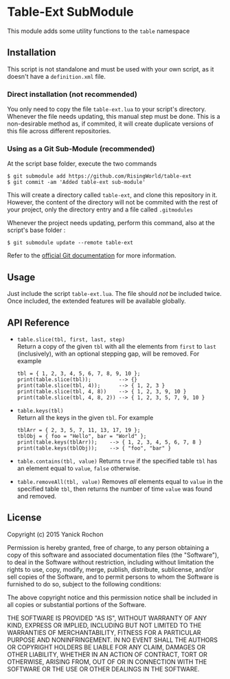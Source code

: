 # Table-Ext SubModule

This module adds some utility functions to the `table` namespace


## Installation

This script is not standalone and must be used with your own script, as it doesn't have a `definition.xml` file.


### Direct installation (not recommended)

You only need to copy the file `table-ext.lua` to your script's directory. Whenever the file needs updating, this manual step must be done. This is a non-desirable method as, if commited, it will create duplicate versions of this file across different repositories.


### Using as a Git Sub-Module (recommended)

At the script base folder, execute the two commands

```
$ git submodule add https://github.com/RisingWorld/table-ext
$ git commit -am 'Added table-ext sub-module'
```

This will create a directory called `table-ext`, and clone this repository in it. However, the content of the directory will not be commited with the rest of your project, only the directory entry and a file called `.gitmodules` 

Whenever the project needs updating, perform this command, also at the script's base folder :

```
$ git submodule update --remote table-ext
```

Refer to the [official Git documentation](http://www.git-scm.com/book/en/v2/Git-Tools-Submodules) for more information.


## Usage

Just include the script `table-ext.lua`. The file should *not* be included twice. Once included, the extended features will be available globally.


## API Reference

* `table.slice(tbl, first, last, step)`  
  Return a copy of the given `tbl` with all the elements from `first` to `last` (inclusively), with an optional stepping gap, will be removed. For example  

  ```
  tbl = { 1, 2, 3, 4, 5, 6, 7, 8, 9, 10 };
  print(table.slice(tbl));         --> {}
  print(table.slice(tbl, 4));      --> { 1, 2, 3 }
  print(table.slice(tbl, 4, 8))    --> { 1, 2, 3, 9, 10 }
  print(table.slice(tbl, 4, 8, 2)) --> { 1, 2, 3, 5, 7, 9, 10 }
  ```
  
* `table.keys(tbl)`  
  Return all the keys in the given `tbl`. For example  
  
  ```
  tblArr = { 2, 3, 5, 7, 11, 13, 17, 19 };  
  tblObj = { foo = "Hello", bar = "World" };  
  print(table.keys(tblArr));    --> { 1, 2, 3, 4, 5, 6, 7, 8 }  
  print(table.keys(tblObj));    --> { "foo", "bar" }  
  ```
  
* `table.contains(tbl, value)`
  Returns `true` if the specified table `tbl` has an element equal to `value`, `false` otherwise.
* `table.removeAll(tbl, value)`
  Removes *all* elements equal to `value` in the specified table `tbl`, then returns the number of time `value` was found and removed.

## License

Copyright (c) 2015 Yanick Rochon

Permission is hereby granted, free of charge, to any person obtaining a copy of this software and associated documentation files (the "Software"), to deal in the Software without restriction, including without limitation the rights to use, copy, modify, merge, publish, distribute, sublicense, and/or sell copies of the Software, and to permit persons to whom the Software is furnished to do so, subject to the following conditions:

The above copyright notice and this permission notice shall be included in all copies or substantial portions of the Software.

THE SOFTWARE IS PROVIDED "AS IS", WITHOUT WARRANTY OF ANY KIND, EXPRESS OR IMPLIED, INCLUDING BUT NOT LIMITED TO THE WARRANTIES OF MERCHANTABILITY, FITNESS FOR A PARTICULAR PURPOSE AND NONINFRINGEMENT. IN NO EVENT SHALL THE AUTHORS OR COPYRIGHT HOLDERS BE LIABLE FOR ANY CLAIM, DAMAGES OR OTHER LIABILITY, WHETHER IN AN ACTION OF CONTRACT, TORT OR OTHERWISE, ARISING FROM, OUT OF OR IN CONNECTION WITH THE SOFTWARE OR THE USE OR OTHER DEALINGS IN THE SOFTWARE.
